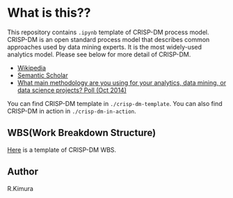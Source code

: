# What is this??

This repository contains `.ipynb` template of CRISP-DM process model. CRISP-DM is an open standard process model that describes common approaches used by data mining experts. It is the most widely-used analytics model. Please see below for more detail of CRISP-DM.

- [Wikipedia](https://en.wikipedia.org/wiki/Cross-industry_standard_process_for_data_mining)
- [Semantic Scholar](https://www.semanticscholar.org/paper/CRISP-DM-1.0%3A-Step-by-step-data-mining-guide-Chapman-Clinton/54bad20bbc7938991bf34f86dde0babfbd2d5a72)
- [What main methodology are you using for your analytics, data mining, or data science projects? Poll (Oct 2014)](https://www.kdnuggets.com/polls/2014/analytics-data-mining-data-science-methodology.html)

You can find CRISP-DM template in `./crisp-dm-template`. You can also find CRISP-DM in action in `./crisp-dm-in-action`.

## WBS(Work Breakdown Structure)

[Here](https://docs.google.com/spreadsheets/d/1vcWkR-bk_Dbst08mRyCxbPz7hDmYry6JjJgVtGnvrnY/edit?usp=sharing) is a template of CRISP-DM WBS.

## Author

R.Kimura
